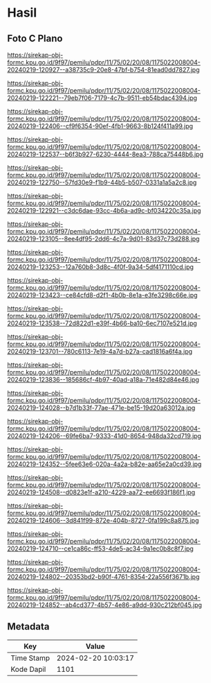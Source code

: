 # Hasil

## Foto C Plano

https://sirekap-obj-formc.kpu.go.id/9f97/pemilu/pdpr/11/75/02/20/08/1175022008004-20240219-120927--a38735c9-20e8-47bf-b754-81ead0dd7827.jpg

https://sirekap-obj-formc.kpu.go.id/9f97/pemilu/pdpr/11/75/02/20/08/1175022008004-20240219-122221--79eb7f06-7179-4c7b-9511-eb54bdac4394.jpg

https://sirekap-obj-formc.kpu.go.id/9f97/pemilu/pdpr/11/75/02/20/08/1175022008004-20240219-122406--cf9f6354-90ef-4fb1-9663-8b124f411a99.jpg

https://sirekap-obj-formc.kpu.go.id/9f97/pemilu/pdpr/11/75/02/20/08/1175022008004-20240219-122537--b6f3b927-6230-4444-8ea3-788ca75448b6.jpg

https://sirekap-obj-formc.kpu.go.id/9f97/pemilu/pdpr/11/75/02/20/08/1175022008004-20240219-122750--57fd30e9-f1b9-44b5-b507-0331a1a5a2c8.jpg

https://sirekap-obj-formc.kpu.go.id/9f97/pemilu/pdpr/11/75/02/20/08/1175022008004-20240219-122921--c3dc6dae-93cc-4b6a-ad9c-bf034220c35a.jpg

https://sirekap-obj-formc.kpu.go.id/9f97/pemilu/pdpr/11/75/02/20/08/1175022008004-20240219-123105--8ee4df95-2dd6-4c7a-9d01-83d37c73d288.jpg

https://sirekap-obj-formc.kpu.go.id/9f97/pemilu/pdpr/11/75/02/20/08/1175022008004-20240219-123253--12a760b8-3d8c-4f0f-9a34-5df4171110cd.jpg

https://sirekap-obj-formc.kpu.go.id/9f97/pemilu/pdpr/11/75/02/20/08/1175022008004-20240219-123423--ce84cfd8-d2f1-4b0b-8e1a-e3fe3298c66e.jpg

https://sirekap-obj-formc.kpu.go.id/9f97/pemilu/pdpr/11/75/02/20/08/1175022008004-20240219-123538--72d822d1-e39f-4b66-ba10-6ec7107e521d.jpg

https://sirekap-obj-formc.kpu.go.id/9f97/pemilu/pdpr/11/75/02/20/08/1175022008004-20240219-123701--780c6113-7e19-4a7d-b27a-cad1816a6f4a.jpg

https://sirekap-obj-formc.kpu.go.id/9f97/pemilu/pdpr/11/75/02/20/08/1175022008004-20240219-123836--185686cf-4b97-40ad-a18a-71e482d84e46.jpg

https://sirekap-obj-formc.kpu.go.id/9f97/pemilu/pdpr/11/75/02/20/08/1175022008004-20240219-124028--b7d1b33f-77ae-471e-be15-19d20a63012a.jpg

https://sirekap-obj-formc.kpu.go.id/9f97/pemilu/pdpr/11/75/02/20/08/1175022008004-20240219-124206--69fe6ba7-9333-41d0-8654-948da32cd719.jpg

https://sirekap-obj-formc.kpu.go.id/9f97/pemilu/pdpr/11/75/02/20/08/1175022008004-20240219-124352--5fee63e6-020a-4a2a-b82e-aa65e2a0cd39.jpg

https://sirekap-obj-formc.kpu.go.id/9f97/pemilu/pdpr/11/75/02/20/08/1175022008004-20240219-124508--d0823e1f-a210-4229-aa72-ee6693f186f1.jpg

https://sirekap-obj-formc.kpu.go.id/9f97/pemilu/pdpr/11/75/02/20/08/1175022008004-20240219-124606--3d841f99-872e-404b-8727-0fa199c8a875.jpg

https://sirekap-obj-formc.kpu.go.id/9f97/pemilu/pdpr/11/75/02/20/08/1175022008004-20240219-124710--ce1ca86c-ff53-4de5-ac34-9a1ec0b8c8f7.jpg

https://sirekap-obj-formc.kpu.go.id/9f97/pemilu/pdpr/11/75/02/20/08/1175022008004-20240219-124802--20353bd2-b90f-4761-8354-22a556f3671b.jpg

https://sirekap-obj-formc.kpu.go.id/9f97/pemilu/pdpr/11/75/02/20/08/1175022008004-20240219-124852--ab4cd377-4b57-4e86-a9dd-930c212bf045.jpg


## Metadata

| Key        | Value               |
| ---------- | ------------------- |
| Time Stamp | 2024-02-20 10:03:17 |
| Kode Dapil | 1101                |



